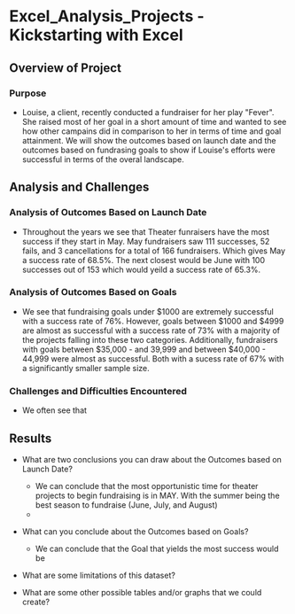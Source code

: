 # Excel_Analysis_Projects - Kickstarting with Excel

## Overview of Project
### Purpose
   - Louise, a client, recently conducted a fundraiser for her play "Fever". She raised most of her goal in a short amount of time and wanted to see how other campains did in comparison to her in terms of time and goal attainment. We will show the outcomes based on launch date and the outcomes based on fundrasing goals to show if Louise's efforts were successful in terms of the overal landscape. 


## Analysis and Challenges

### Analysis of Outcomes Based on Launch Date
  - Throughout the years we see that Theater funraisers have the most success if they start in May. May fundraisers saw 111 successes, 52 fails, and 3 cancellations for a total of 166 fundraisers. Which gives May a success rate of 68.5%. The next closest would be June with 100 successes out of 153 which would yeild a success rate of 65.3%.

### Analysis of Outcomes Based on Goals
  - We see that fundraising goals under $1000 are extremely successful with a success rate of 76%. However, goals between $1000 and $4999 are almost as successful with a success rate of 73% with a majority of the projects falling into these two categories. Additionally, fundraisers with goals between $35,000 - and 39,999 and between $40,000 - 44,999 were almost as successful. Both with a sucess rate of 67% with a significantly smaller sample size.

### Challenges and Difficulties Encountered
  - We often see that 

## Results

- What are two conclusions you can draw about the Outcomes based on Launch Date?
    - We can conclude that the most opportunistic time for theater projects to begin fundraising is in MAY. With the summer being the best season to fundraise (June, July, and August)
    - 

- What can you conclude about the Outcomes based on Goals?
   - We can conclude that the Goal that yields the most success would be 

- What are some limitations of this dataset?

- What are some other possible tables and/or graphs that we could create?
